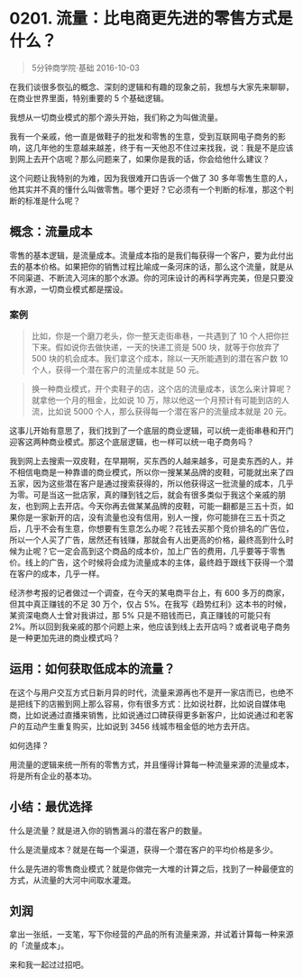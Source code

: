 # 0201. 流量：比电商更先进的零售方式是什么？
> 5分钟商学院·基础
2016-10-03

在我们谈很多恢弘的概念、深刻的逻辑和有趣的现象之前，我想与大家先来聊聊，在商业世界里面，特别重要的 5 个基础逻辑。

我想从一切商业模式的那个源头开始，我们称之为叫做流量。

我有一个亲戚，他一直是做鞋子的批发和零售的生意，受到互联网电子商务的影响，这几年他的生意越来越差，终于有一天他忍不住过来找我，说：我是不是应该到网上去开个店呢？那么问题来了，如果你是我的话，你会给他什么建议？

这个问题让我特别的为难，因为我很难开口告诉一个做了 30 多年零售生意的人，他其实并不真的懂什么叫做零售。哪个更好？它必须有一个判断的标准，那这个判断的标准是什么呢？

## 概念：流量成本
零售的基本逻辑，是流量成本。流量成本指的是我们每获得一个客户，要为此付出去的基本价格。如果把你的销售过程比喻成一条河床的话，那么这个流量，就是从不同渠道、不断流入河床的那个水源。你的河床设计的再科学再完美，但是只要没有水源，一切商业模式都是摆设。

### 案例

> 比如，你是一个磨刀老头，你一整天走街串巷，一共遇到了 10 个人把你拦下来。假如说你去做快递，一天的快递工资是 500 块，就等于你放弃了 500 块的机会成本。我们拿这个成本，除以一天所能遇到的潜在客户数 10 个人，获得一个潜在客户的流量成本就是 50 元。

> 换一种商业模式，开个卖鞋子的店，这个店的流量成本，该怎么来计算呢？就拿他一个月的租金，比如说 10 万，除以他这一个月预计有可能到店的人流，比如说 5000 个人，那么获得每一个潜在客户的流量成本就是 20 元。

这事儿开始有意思了，我们找到了一个底层的商业逻辑，可以统一走街串巷和开门迎客这两种商业模式。那这个底层逻辑，也一样可以统一电子商务吗？

我到网上去搜索一双皮鞋，在早期啊，买东西的人越来越多，可是卖东西的人，并不相信电商是一种靠谱的商业模式，所以你一搜某某品牌的皮鞋，可能就出来了四五家，因为这些潜在客户是通过搜索获得的，所以他获得这一批流量的成本，几乎为零。可是当这一批店家，真的赚到钱之后，就会有很多类似于我这个亲戚的朋友，也到网上去开店。今天你再去做某某品牌的皮鞋，可能一翻都是三五十页，如果你是一家新开的店，没有流量也没有信用，别人一搜，你可能排在三五十页之后，几乎不会有生意，你想要有生意怎么办呢？花钱去买那个竞价排名的广告位，所以一个人买了广告，居然还有钱赚，那就会有人出更高的价格，最终高到什么时候为止呢？它一定会高到这个商品的成本价，加上广告的费用，几乎要等于零售价。线上的广告，这个时候将会成为流量成本的主体，最终趋于跟线下获得一个潜在客户的成本，几乎一样。

经济参考报的记者做过一个调查，在今天的某电商平台上，有 600 多万的商家，但其中真正赚钱的不足 30 万个，仅占 5%。在我写《趋势红利》这本书的时候，某资深电商人士曾对我讲过，那 5% 只是不赔钱而已，真正赚钱的可能只有 2%。所以回到我亲戚的那个问题上来，他应该到线上去开店吗？或者说电子商务是一种更加先进的商业模式吗？

## 运用：如何获取低成本的流量？
在这个与用户交互方式日新月异的时代，流量来源再也不是开一家店而已，也绝不是把线下的店搬到网上那么容易，你有很多方式：比如说社群，比如说自媒体电商，比如说通过直播来销售，比如说通过口碑获得更多新客户，比如说通过和老客户的互动产生重复购买，比如说到 3456 线城市租金低的地方去开店。

如何选择？

用流量的逻辑来统一所有的零售方式，并且懂得计算每一种流量来源的流量成本，将是所有企业的基本功。  

## 小结：最优选择

什么是流量？就是进入你的销售漏斗的潜在客户的数量。

什么是流量成本？就是在每一个渠道，获得一个潜在客户的平均价格是多少。

什么是先进的零售商业模式？就是你做完一大堆的计算之后，找到了一种最便宜的方式，从流量的大河中间取水灌溉。

## 刘润
拿出一张纸，一支笔，写下你经营的产品的所有流量来源，并试着计算每一种来源的「流量成本」。

来和我一起过过招吧。